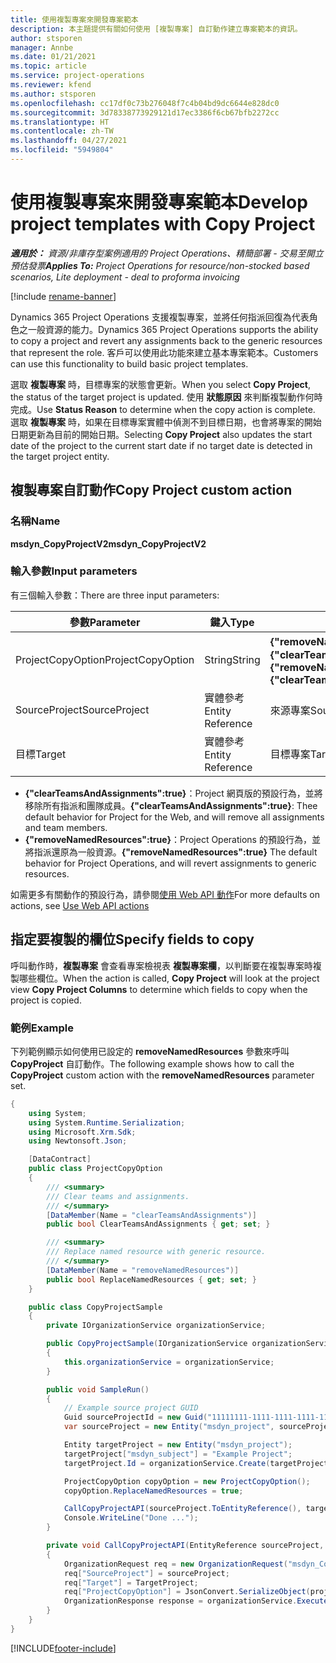 ```yaml
---
title: 使用複製專案來開發專案範本
description: 本主題提供有關如何使用 [複製專案] 自訂動作建立專案範本的資訊。
author: stsporen
manager: Annbe
ms.date: 01/21/2021
ms.topic: article
ms.service: project-operations
ms.reviewer: kfend
ms.author: stsporen
ms.openlocfilehash: cc17df0c73b276048f7c4b04bd9dc6644e828dc0
ms.sourcegitcommit: 3d78338773929121d17ec3386f6cb67bfb2272cc
ms.translationtype: HT
ms.contentlocale: zh-TW
ms.lasthandoff: 04/27/2021
ms.locfileid: "5949804"
---
```

# <a name="develop-project-templates-with-copy-project"></a><span data-ttu-id="cec13-103">使用複製專案來開發專案範本</span><span class="sxs-lookup"><span data-stu-id="cec13-103">Develop project templates with Copy Project</span></span>

<span data-ttu-id="cec13-104">_**適用於：** 資源/非庫存型案例適用的 Project Operations、精簡部署 - 交易至開立預估發票_</span><span class="sxs-lookup"><span data-stu-id="cec13-104">_**Applies To:** Project Operations for resource/non-stocked based scenarios, Lite deployment - deal to proforma invoicing_</span></span>

[!include [rename-banner](~/includes/cc-data-platform-banner.md)]

<span data-ttu-id="cec13-105">Dynamics 365 Project Operations 支援複製專案，並將任何指派回復為代表角色之一般資源的能力。</span><span class="sxs-lookup"><span data-stu-id="cec13-105">Dynamics 365 Project Operations supports the ability to copy a project and revert any assignments back to the generic resources that represent the role.</span></span> <span data-ttu-id="cec13-106">客戶可以使用此功能來建立基本專案範本。</span><span class="sxs-lookup"><span data-stu-id="cec13-106">Customers can use this functionality to build basic project templates.</span></span>

<span data-ttu-id="cec13-107">選取 **複製專案** 時，目標專案的狀態會更新。</span><span class="sxs-lookup"><span data-stu-id="cec13-107">When you select **Copy Project**, the status of the target project is updated.</span></span> <span data-ttu-id="cec13-108">使用 **狀態原因** 來判斷複製動作何時完成。</span><span class="sxs-lookup"><span data-stu-id="cec13-108">Use **Status Reason** to determine when the copy action is complete.</span></span> <span data-ttu-id="cec13-109">選取 **複製專案** 時，如果在目標專案實體中偵測不到目標日期，也會將專案的開始日期更新為目前的開始日期。</span><span class="sxs-lookup"><span data-stu-id="cec13-109">Selecting **Copy Project** also updates the start date of the project to the current start date if no target date is detected in the target project entity.</span></span>

## <a name="copy-project-custom-action"></a><span data-ttu-id="cec13-110">複製專案自訂動作</span><span class="sxs-lookup"><span data-stu-id="cec13-110">Copy Project custom action</span></span> 

### <a name="name"></a><span data-ttu-id="cec13-111">名稱</span><span class="sxs-lookup"><span data-stu-id="cec13-111">Name</span></span> 

<span data-ttu-id="cec13-112">**msdyn_CopyProjectV2**</span><span class="sxs-lookup"><span data-stu-id="cec13-112">**msdyn_CopyProjectV2**</span></span>

### <a name="input-parameters"></a><span data-ttu-id="cec13-113">輸入參數</span><span class="sxs-lookup"><span data-stu-id="cec13-113">Input parameters</span></span>
<span data-ttu-id="cec13-114">有三個輸入參數：</span><span class="sxs-lookup"><span data-stu-id="cec13-114">There are three input parameters:</span></span>

| <span data-ttu-id="cec13-115">參數</span><span class="sxs-lookup"><span data-stu-id="cec13-115">Parameter</span></span>          | <span data-ttu-id="cec13-116">鍵入</span><span class="sxs-lookup"><span data-stu-id="cec13-116">Type</span></span>   | <span data-ttu-id="cec13-117">值</span><span class="sxs-lookup"><span data-stu-id="cec13-117">Values</span></span>                                                   | 
|--------------------|--------|----------------------------------------------------------|
| <span data-ttu-id="cec13-118">ProjectCopyOption</span><span class="sxs-lookup"><span data-stu-id="cec13-118">ProjectCopyOption</span></span>  | <span data-ttu-id="cec13-119">String</span><span class="sxs-lookup"><span data-stu-id="cec13-119">String</span></span> | <span data-ttu-id="cec13-120">**{"removeNamedResources":true}** 或 **{"clearTeamsAndAssignments":true}**</span><span class="sxs-lookup"><span data-stu-id="cec13-120">**{"removeNamedResources":true}** or **{"clearTeamsAndAssignments":true}**</span></span> |
| <span data-ttu-id="cec13-121">SourceProject</span><span class="sxs-lookup"><span data-stu-id="cec13-121">SourceProject</span></span>      | <span data-ttu-id="cec13-122">實體參考</span><span class="sxs-lookup"><span data-stu-id="cec13-122">Entity Reference</span></span> | <span data-ttu-id="cec13-123">來源專案</span><span class="sxs-lookup"><span data-stu-id="cec13-123">Source Project</span></span> |
| <span data-ttu-id="cec13-124">目標</span><span class="sxs-lookup"><span data-stu-id="cec13-124">Target</span></span>             | <span data-ttu-id="cec13-125">實體參考</span><span class="sxs-lookup"><span data-stu-id="cec13-125">Entity Reference</span></span> | <span data-ttu-id="cec13-126">目標專案</span><span class="sxs-lookup"><span data-stu-id="cec13-126">Target Project</span></span> |


- <span data-ttu-id="cec13-127">**{"clearTeamsAndAssignments":true}**：Project 網頁版的預設行為，並將移除所有指派和團隊成員。</span><span class="sxs-lookup"><span data-stu-id="cec13-127">**{"clearTeamsAndAssignments":true}**: Thee default behavior for Project for the Web, and will remove all assignments and team members.</span></span>
- <span data-ttu-id="cec13-128">**{"removeNamedResources":true}**：Project Operations 的預設行為，並將指派還原為一般資源。</span><span class="sxs-lookup"><span data-stu-id="cec13-128">**{"removeNamedResources":true}** The default behavior for Project Operations, and will revert assignments to generic resources.</span></span>

<span data-ttu-id="cec13-129">如需更多有關動作的預設行為，請參閱[使用 Web API 動作](/powerapps/developer/common-data-service/webapi/use-web-api-actions)</span><span class="sxs-lookup"><span data-stu-id="cec13-129">For more defaults on actions, see [Use Web API actions](/powerapps/developer/common-data-service/webapi/use-web-api-actions)</span></span>

## <a name="specify-fields-to-copy"></a><span data-ttu-id="cec13-130">指定要複製的欄位</span><span class="sxs-lookup"><span data-stu-id="cec13-130">Specify fields to copy</span></span> 
<span data-ttu-id="cec13-131">呼叫動作時，**複製專案** 會查看專案檢視表 **複製專案欄**，以判斷要在複製專案時複製哪些欄位。</span><span class="sxs-lookup"><span data-stu-id="cec13-131">When the action is called, **Copy Project** will look at the project view **Copy Project Columns** to determine which fields to copy when the project is copied.</span></span>


### <a name="example"></a><span data-ttu-id="cec13-132">範例</span><span class="sxs-lookup"><span data-stu-id="cec13-132">Example</span></span>
<span data-ttu-id="cec13-133">下列範例顯示如何使用已設定的 **removeNamedResources** 參數來呼叫 **CopyProject** 自訂動作。</span><span class="sxs-lookup"><span data-stu-id="cec13-133">The following example shows how to call the **CopyProject** custom action with the **removeNamedResources** parameter set.</span></span>
```C#
{
    using System;
    using System.Runtime.Serialization;
    using Microsoft.Xrm.Sdk;
    using Newtonsoft.Json;

    [DataContract]
    public class ProjectCopyOption
    {
        /// <summary>
        /// Clear teams and assignments.
        /// </summary>
        [DataMember(Name = "clearTeamsAndAssignments")]
        public bool ClearTeamsAndAssignments { get; set; }

        /// <summary>
        /// Replace named resource with generic resource.
        /// </summary>
        [DataMember(Name = "removeNamedResources")]
        public bool ReplaceNamedResources { get; set; }
    }

    public class CopyProjectSample
    {
        private IOrganizationService organizationService;

        public CopyProjectSample(IOrganizationService organizationService)
        {
            this.organizationService = organizationService;
        }

        public void SampleRun()
        {
            // Example source project GUID
            Guid sourceProjectId = new Guid("11111111-1111-1111-1111-111111111111");
            var sourceProject = new Entity("msdyn_project", sourceProjectId);

            Entity targetProject = new Entity("msdyn_project");
            targetProject["msdyn_subject"] = "Example Project";
            targetProject.Id = organizationService.Create(targetProject);

            ProjectCopyOption copyOption = new ProjectCopyOption();
            copyOption.ReplaceNamedResources = true;

            CallCopyProjectAPI(sourceProject.ToEntityReference(), targetProject.ToEntityReference(), copyOption);
            Console.WriteLine("Done ...");
        }

        private void CallCopyProjectAPI(EntityReference sourceProject, EntityReference TargetProject, ProjectCopyOption projectCopyOption)
        {
            OrganizationRequest req = new OrganizationRequest("msdyn_CopyProjectV2");
            req["SourceProject"] = sourceProject;
            req["Target"] = TargetProject;
            req["ProjectCopyOption"] = JsonConvert.SerializeObject(projectCopyOption);
            OrganizationResponse response = organizationService.Execute(req);
        }
    }
}
```


[!INCLUDE[footer-include](../includes/footer-banner.md)]